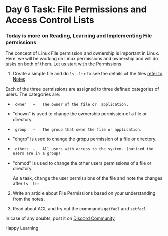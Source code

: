 # Day 6 Task: File Permissions and Access Control Lists

### Today is more on Reading, Learning and Implementing File permissions

 The concept of Linux File permission and ownership is important in Linux. 
 Here, we will be working on Linux permissions and ownership and will do tasks on
 both of them. 
 Let us start with the Permissions.

1) Create a simple file and do `ls -ltr` to see the details of the files [refer to Notes](https://github.com/LondheShubham153/90DaysOfDevOps/tree/master/2023/day6/notes)
 
 Each of the three permissions are assigned to three defined categories of users. The categories are:
-	   owner   —   The owner of the file or  application.
-	"chown" is used to change the ownership permission of a file or directory.
-	   group   —   The group that owns the file or application.
-	"chgrp" is used to change the gropu permission of a file or directory.
-	   others  —   All users with access to the system. (outised the users are in a group)
-	"chmod" is used to change the other users permissions of a file or directory.

    As a task, change the user permissions of the file and note the changes after `ls -ltr`

2) Write an article about File Permissions based on your understanding from the notes.

3) Read about ACL and try out the commands `getfacl` and `setfacl`

In case of any doubts, post it on [Discord Community](https://discord.gg/hs3Pmc5F)

Happy Learning